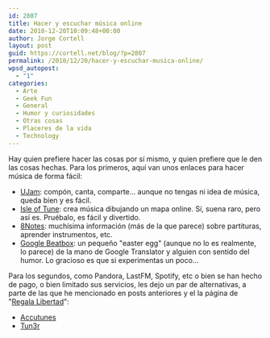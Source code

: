 ```yaml
---
id: 2807
title: Hacer y escuchar música online
date: 2010-12-20T10:09:48+00:00
author: Jorge Cortell
layout: post
guid: https://cortell.net/blog/?p=2807
permalink: /2010/12/20/hacer-y-escuchar-musica-online/
wpsd_autopost:
  - "1"
categories:
  - Arte
  - Geek Fun
  - General
  - Humor y curiosidades
  - Otras cosas
  - Placeres de la vida
  - Technology
---
```

Hay quien prefiere hacer las cosas por sí mismo, y quien prefiere que le den las cosas hechas. Para los primeros, aquí van unos enlaces para hacer música de forma fácil:

  * <a title="https://www.ujam.com/" href="https://www.ujam.com/" target="_blank">UJam</a>: compón, canta, comparte... aunque no tengas ni idea de música, queda bien y es fácil.
  * <a title="https://www.isleoftune.com/" href="https://www.isleoftune.com/" target="_blank">Isle of Tune</a>: crea música dibujando un mapa online. Sí, suena raro, pero así es. Pruébalo, es fácil y divertido.
  * <a title="https://www.8notes.com" href="https://www.8notes.com" target="_blank">8Notes</a>: muchísima información (más de la que parece) sobre partituras, aprender instrumentos, etc.
  * <a title="https://translate.google.com/#de%7Cde%7Cpv%20zk%20bschk%20pv%20zk%20pv%20bschk%20zk%20pv%20zk%20bschk%20pv%20zk%20pv%20bschk%20zk%20bschk%20pv%20bschk%20bschk%20pv%20kkkkkkkkkk%20bschk%0A%0A" href="https://translate.google.com/#de%7Cde%7Cpv%20zk%20bschk%20pv%20zk%20pv%20bschk%20zk%20pv%20zk%20bschk%20pv%20zk%20pv%20bschk%20zk%20bschk%20pv%20bschk%20bschk%20pv%20kkkkkkkkkk%20bschk%0A%0A" target="_blank">Google Beatbox</a>: un pequeño "easter egg" (aunque no lo es realmente, lo parece) de la mano de Google Translator y alguien con sentido del humor. Lo gracioso es que si experimentas un poco...

Para los segundos, como Pandora, LastFM, Spotify, etc o bien se han hecho de pago, o bien limitado sus servicios, les dejo un par de alternativas, a parte de las que he mencionado en posts anteriores y el la página de "<a title="https://cortell.net/blog/regala-libertad-obras-libres-yo-gratis/" href="https://cortell.net/blog/regala-libertad-obras-libres-yo-gratis/" target="_blank">Regala Libertad</a>":

  * <a title="https://accutunes.accuradio.com/" href="https://accutunes.accuradio.com/" target="_blank">Accutunes</a>
  * <a title="https://tun3r.com/" href="https://tun3r.com/" target="_blank">Tun3r</a>